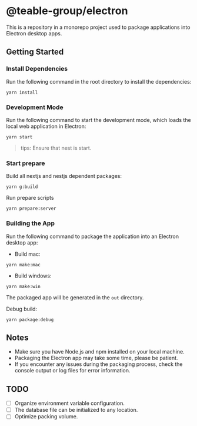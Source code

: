 # @teable-group/electron

This is a repository in a monorepo project used to package applications into Electron desktop apps.

## Getting Started

### Install Dependencies

Run the following command in the root directory to install the dependencies:

```
yarn install
```

### Development Mode

Run the following command to start the development mode, which loads the local web application in Electron:

```
yarn start
```

> tips: Ensure that nest is start.

### Start prepare

Build all nextjs and nestjs dependent packages:

```
yarn g:build
```

Run prepare scripts

```
yarn prepare:server
```

### Building the App

Run the following command to package the application into an Electron desktop app:

- Build mac:

```
yarn make:mac
```

- Build windows:

```
yarn make:win
```

The packaged app will be generated in the `out` directory.

Debug build:

```
yarn package:debug
```

## Notes

- Make sure you have Node.js and npm installed on your local machine.
- Packaging the Electron app may take some time, please be patient.
- If you encounter any issues during the packaging process, check the console output or log files for error information.

## TODO

- [ ] Organize environment variable configuration.
- [ ] The database file can be initialized to any location.
- [ ] Optimize packing volume.

